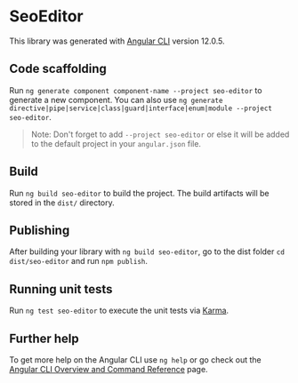 # SeoEditor

This library was generated with [Angular CLI](https://github.com/angular/angular-cli) version 12.0.5.

## Code scaffolding

Run `ng generate component component-name --project seo-editor` to generate a new component. You can also use `ng generate directive|pipe|service|class|guard|interface|enum|module --project seo-editor`.
> Note: Don't forget to add `--project seo-editor` or else it will be added to the default project in your `angular.json` file. 

## Build

Run `ng build seo-editor` to build the project. The build artifacts will be stored in the `dist/` directory.

## Publishing

After building your library with `ng build seo-editor`, go to the dist folder `cd dist/seo-editor` and run `npm publish`.

## Running unit tests

Run `ng test seo-editor` to execute the unit tests via [Karma](https://karma-runner.github.io).

## Further help

To get more help on the Angular CLI use `ng help` or go check out the [Angular CLI Overview and Command Reference](https://angular.io/cli) page.
